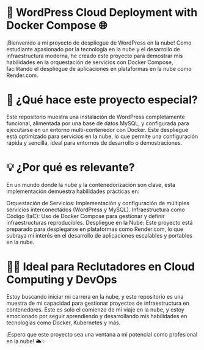 # 🚀 WordPress Cloud Deployment with Docker Compose 🌐
¡Bienvenido a mi proyecto de despliegue de WordPress en la nube! Como estudiante apasionado por la tecnología en la nube y el desarrollo de infraestructura moderna, he creado este proyecto para demostrar mis habilidades en la orquestación de servicios con Docker Compose, facilitando el despliegue de aplicaciones en plataformas en la nube como Render.com.

# 🧩 ¿Qué hace este proyecto especial?
Este repositorio muestra una instalación de WordPress completamente funcional, alimentada por una base de datos MySQL, y configurada para ejecutarse en un entorno multi-contenedor con Docker. Este despliegue está optimizado para servicios en la nube, lo que permite una configuración rápida y sencilla, ideal para entornos de desarrollo o demostraciones.

# 💡 ¿Por qué es relevante?
En un mundo donde la nube y la contenedorización son clave, esta implementación demuestra habilidades prácticas en:

Orquestación de Servicios: Implementación y configuración de múltiples servicios interconectados (WordPress y MySQL).
Infraestructura como Código (IaC): Uso de Docker Compose para gestionar y definir infraestructuras reproducibles.
Despliegue en la Nube: Este proyecto está preparado para desplegarse en plataformas como Render.com, lo que subraya mi interés en el desarrollo de aplicaciones escalables y portables en la nube.

# 👨‍💻 Ideal para Reclutadores en Cloud Computing y DevOps
Estoy buscando iniciar mi carrera en la nube, y este repositorio es una muestra de mi capacidad para gestionar proyectos de infraestructura en contenedores. Este es solo el comienzo de mi viaje en la nube, y estoy emocionado por seguir aprendiendo y desarrollando mis habilidades en tecnologías como Docker, Kubernetes y más.

¡Espero que este proyecto sea una ventana a mi potencial como profesional en la nube! 🌥️✨

